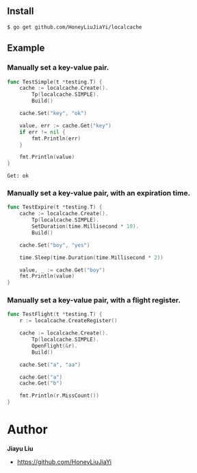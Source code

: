 ## Install

```
$ go get github.com/HoneyLiuJiaYi/localcache
```

## Example

### Manually set a key-value pair.

```go
func TestSimple(t *testing.T) {
	cache := localcache.Create().
		Tp(localcache.SIMPLE).
		Build()

	cache.Set("key", "ok")

	value, err := cache.Get("key")
	if err != nil {
		fmt.Println(err)
	}

	fmt.Println(value)
}
```

```
Get: ok
```

### Manually set a key-value pair, with an expiration time.

```go
func TestExpire(t *testing.T) {
	cache := localcache.Create().
		Tp(localcache.SIMPLE).
		SetDuration(time.Millisecond * 10).
		Build()

	cache.Set("boy", "yes")

	time.Sleep(time.Duration(time.Millisecond * 2))

	value, _ := cache.Get("boy")
	fmt.Println(value)
}
```

### Manually set a key-value pair, with a flight register.

```go
func TestFlight(t *testing.T) {
	r := localcache.CreateRegister()

	cache := localcache.Create().
		Tp(localcache.SIMPLE).
		OpenFlight(&r).
		Build()

	cache.Set("a", "aa")

	cache.Get("a")
	cache.Get("b")

	fmt.Println(r.MissCount())
}
```

# Author
**Jiayu Liu**

* <https://github.com/HoneyLiuJiaYi>